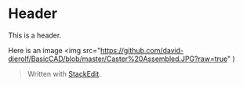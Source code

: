 # Header

This is a header.

Here is an image 
<img src="https://github.com/david-dierolf/BasicCAD/blob/master/Caster%20Assembled.JPG?raw=true" )
> Written with [StackEdit](https://stackedit.io/).
<!--stackedit_data:
eyJoaXN0b3J5IjpbLTIwOTA5MTA3NjQsMTY2MjQ4Mzg5Nyw3Mz
A5OTgxMTZdfQ==
-->